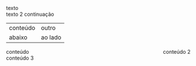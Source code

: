    <div>texto</div>
    <div>
        <span>
            texto 2
        </span>
            continuação
    <div>
<p>
<table>
  <tr>
    <td>conteúdo</td>
    <td>outro</td>
  </tr>
  <tr>
    <td>abaixo</td>
    <td>ao lado</td>
  </tr>
</table>
<p>
<div style=float:left>conteúdo</div>
<div style=float:right>conteúdo 2</div>
<div style=clear:both>conteúdo 3</div>